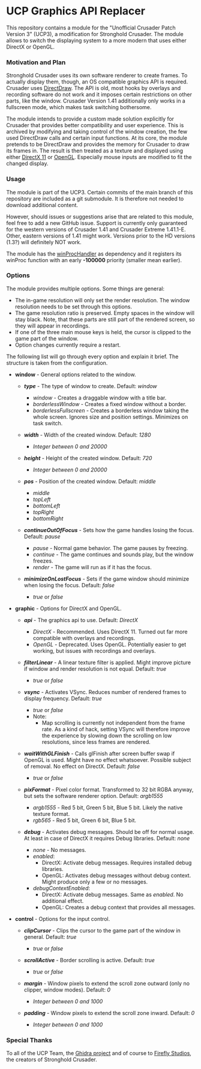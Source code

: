 # UCP Graphics API Replacer

This repository contains a module for the "Unofficial Crusader Patch Version 3" (UCP3), a modification for Stronghold Crusader.
The module allows to switch the displaying system to a more modern that uses either DirectX or OpenGL.

### Motivation and Plan

Stronghold Crusader uses its own software renderer to create frames.
To actually display them, though, an OS compatible graphics API is required.
Crusader uses [DirectDraw](https://en.wikipedia.org/wiki/DirectDraw).
The API is old, most hooks by overlays and recording software do not work and it imposes certain restrictions on other parts, like the window.
Crusader Version 1.41 additionally only works in a fullscreen mode, which makes task switching bothersome.

The module intends to provide a custom made solution explicitly for Crusader that provides better compatibility and user experience.
This is archived by modifying and taking control of the window creation, the few used DirectDraw calls and certain input functions.
At its core, the module pretends to be DirectDraw and provides the memory for Crusader to draw its frames in.
The result is then treated as a texture and displayed using either [DirectX 11](https://en.wikipedia.org/wiki/DirectX) or [OpenGL](https://www.opengl.org/).
Especially mouse inputs are modified to fit the changed display.

### Usage

The module is part of the UCP3. Certain commits of the main branch of this repository are included as a git submodule.
It is therefore not needed to download additional content.

However, should issues or suggestions arise that are related to this module, feel free to add a new GitHub issue.
Support is currently only guaranteed for the western versions of Crusader 1.41 and Crusader Extreme 1.41.1-E.
Other, eastern versions of 1.41 might work. Versions prior to the HD versions (1.3?) will definitely NOT work.

The module has the [winProcHandler](https://github.com/TheRedDaemon/ucp_winProcHandler) as dependency and it registers its winProc function with an early **-100000** priority (smaller mean earlier).

### Options

The module provides multiple options. Some things are general:
* The in-game resolution will only set the render resolution. The window resolution needs to be set through this options.
* The game resolution ratio is preserved. Empty spaces in the window will stay black. Note, that these parts are still part of the rendered screen, so they will appear in recordings.
* If one of the three main mouse keys is held, the cursor is clipped to the game part of the window.
* Option changes currently require a restart.

The following list will go through every option and explain it brief. The structure is taken from the configuration.

* **window** - General options related to the window.

  * ***type*** - The type of window to create. Default: *window*
    * *window* - Creates a draggable window with a title bar.
    * *borderlessWindow* - Creates a fixed window without a border.
    * *borderlessFullscreen* - Creates a borderless window taking the whole screen. Ignores size and position settings. Minimizes on task switch.

  * ***width*** - Width of the created window. Default: *1280*
    * *Integer between 0 and 20000*

  * ***height*** - Height of the created window. Default: *720*
    * *Integer between 0 and 20000*

  * ***pos*** - Position of the created window. Default: *middle*
    * *middle*
    * *topLeft*
    * *bottomLeft*
    * *topRight*
    * *bottomRight*

  * ***continueOutOfFocus*** - Sets how the game handles losing the focus. Default: *pause*
    * *pause* - Normal game behavior. The game pauses by freezing.
    * *continue* - The game continues and sounds play, but the window freezes.
    * *render* - The game will run as if it has the focus.

  * ***minimizeOnLostFocus*** - Sets if the game window should minimize when losing the focus. Default: *false*
    * *true* or *false*


* **graphic** - Options for DirectX and OpenGL.

  * ***api*** - The graphics api to use. Default: *DirectX*
    * *DirectX* - Recommended. Uses DirectX 11. Turned out far more compatible with overlays and recordings.
    * *OpenGL* - Deprecated. Uses OpenGL. Potentially easier to get working, but issues with recordings and overlays.

  * ***filterLinear*** - A linear texture filter is applied. Might improve picture if window and render resolution is not equal. Default: *true*
    * *true* or *false*

  * ***vsync*** - Activates VSync. Reduces number of rendered frames to display frequency. Default: *true*
    * *true* or *false*
    * Note:
      * Map scrolling is currently not independent from the frame rate.
        As a kind of hack, setting VSync will therefore improve the experience by slowing down the scrolling on low resolutions,
        since less frames are rendered.

  * ***waitWithGLFinish*** - Calls glFinish after screen buffer swap if OpenGL is used. Might have no effect whatsoever. Possible subject of removal. No effect on DirectX. Default: *false*
    * *true* or *false*

  * ***pixFormat*** - Pixel color format. Transformed to 32 bit RGBA anyway, but sets the software renderer option. Default: *argb1555*
    * *argb1555* - Red 5 bit, Green 5 bit, Blue 5 bit. Likely the native texture format.
    * *rgb565* - Red 5 bit, Green 6 bit, Blue 5 bit.

  * ***debug*** - Activates debug messages. Should be off for normal usage. At least in case of DirectX it requires Debug libraries. Default: *none*
    * *none* - No messages.
    * *enabled*:
      * DirectX: Activate debug messages. Requires installed debug libraries.
      * OpenGL: Activates debug messages without debug context. Might produce only a few or no messages.
    * *debugContextEnabled*:
      * DirectX: Activate debug messages. Same as *enabled*. No additional effect.
      * OpenGL: Creates a debug context that provides all messages.


* **control** - Options for the input control.

  * ***clipCursor*** - Clips the cursor to the game part of the window in general. Default: *true*
    * *true* or *false*

  * ***scrollActive*** - Border scrolling is active. Default: *true*
    * *true* or *false*

  * ***margin*** - Window pixels to extend the scroll zone outward (only no clipper, window modes). Default: *0*
    * *Integer between 0 and 1000*

  * ***padding*** - Window pixels to extend the scroll zone inward. Default: *0*
    * *Integer between 0 and 1000*

### Special Thanks

To all of the UCP Team, the [Ghidra project](https://github.com/NationalSecurityAgency/ghidra) and
of course to [Firefly Studios](https://fireflyworlds.com/), the creators of Stronghold Crusader.